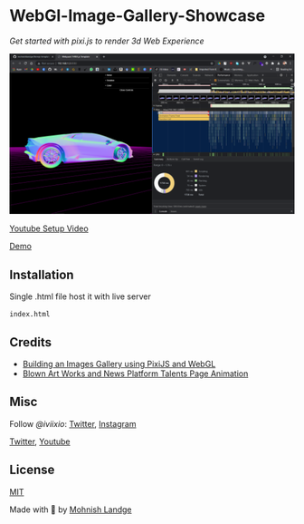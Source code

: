 # WebGl-Image-Gallery-Showcase

*Get started with pixi.js to render 3d Web Experience*

![Image Title](https://github.com/mohnishlandge/webgl-assets/blob/main/Screenshot%20(177).png)

[Youtube Setup Video](https://youtu.be/MmjZG-UX30g)

[Demo](https://threejs-template.netlify.app/)


## Installation

Single .html file host it with live server

```
index.html
```

## Credits

- [Building an Images Gallery using PixiJS and WebGL](https://css-tricks.com/building-an-images-gallery-using-pixijs-and-webgl)
- [Blown Art Works and News Platform Talents Page Animation](https://dribbble.com/shots/5490545-Blown-Art-Works-and-News-Platform-Talents-Page-Animation)

## Misc

Follow *@iviixio*: [Twitter](https://twitter.com/iviixio), [Instagram](https://www.instagram.com/iviixio/)

[Twitter](https://youtu.be/MmjZG-UX30g), [Youtube](https://youtu.be/c/iviixio)

## License
[MIT](LICENSE)

Made with :blue_heart: by [Mohnish Landge](http://mohnishlandge.me)
